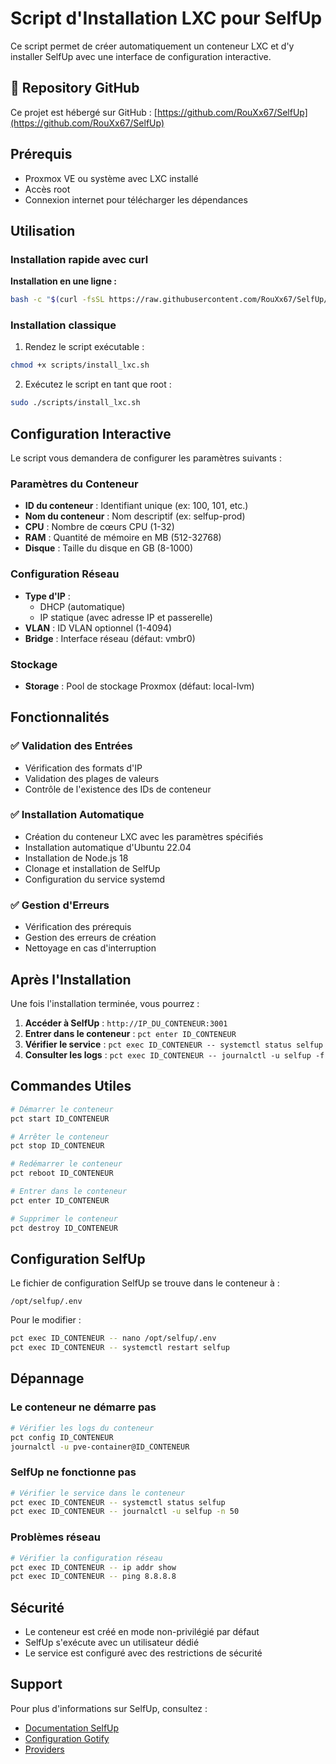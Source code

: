 # Script d'Installation LXC pour SelfUp

Ce script permet de créer automatiquement un conteneur LXC et d'y installer SelfUp avec une interface de configuration interactive.

## 🔗 Repository GitHub

Ce projet est hébergé sur GitHub : [https://github.com/RouXx67/SelfUp](https://github.com/RouXx67/SelfUp)

## Prérequis

- Proxmox VE ou système avec LXC installé
- Accès root
- Connexion internet pour télécharger les dépendances

## Utilisation

### Installation rapide avec curl

**Installation en une ligne :**

```bash
bash -c "$(curl -fsSL https://raw.githubusercontent.com/RouXx67/SelfUp/main/scripts/install_lxc.sh)"
```

### Installation classique

1. Rendez le script exécutable :
```bash
chmod +x scripts/install_lxc.sh
```

2. Exécutez le script en tant que root :
```bash
sudo ./scripts/install_lxc.sh
```

## Configuration Interactive

Le script vous demandera de configurer les paramètres suivants :

### Paramètres du Conteneur
- **ID du conteneur** : Identifiant unique (ex: 100, 101, etc.)
- **Nom du conteneur** : Nom descriptif (ex: selfup-prod)
- **CPU** : Nombre de cœurs CPU (1-32)
- **RAM** : Quantité de mémoire en MB (512-32768)
- **Disque** : Taille du disque en GB (8-1000)

### Configuration Réseau
- **Type d'IP** : 
  - DHCP (automatique)
  - IP statique (avec adresse IP et passerelle)
- **VLAN** : ID VLAN optionnel (1-4094)
- **Bridge** : Interface réseau (défaut: vmbr0)

### Stockage
- **Storage** : Pool de stockage Proxmox (défaut: local-lvm)

## Fonctionnalités

### ✅ Validation des Entrées
- Vérification des formats d'IP
- Validation des plages de valeurs
- Contrôle de l'existence des IDs de conteneur

### ✅ Installation Automatique
- Création du conteneur LXC avec les paramètres spécifiés
- Installation automatique d'Ubuntu 22.04
- Installation de Node.js 18
- Clonage et installation de SelfUp
- Configuration du service systemd

### ✅ Gestion d'Erreurs
- Vérification des prérequis
- Gestion des erreurs de création
- Nettoyage en cas d'interruption

## Après l'Installation

Une fois l'installation terminée, vous pourrez :

1. **Accéder à SelfUp** : `http://IP_DU_CONTENEUR:3001`
2. **Entrer dans le conteneur** : `pct enter ID_CONTENEUR`
3. **Vérifier le service** : `pct exec ID_CONTENEUR -- systemctl status selfup`
4. **Consulter les logs** : `pct exec ID_CONTENEUR -- journalctl -u selfup -f`

## Commandes Utiles

```bash
# Démarrer le conteneur
pct start ID_CONTENEUR

# Arrêter le conteneur
pct stop ID_CONTENEUR

# Redémarrer le conteneur
pct reboot ID_CONTENEUR

# Entrer dans le conteneur
pct enter ID_CONTENEUR

# Supprimer le conteneur
pct destroy ID_CONTENEUR
```

## Configuration SelfUp

Le fichier de configuration SelfUp se trouve dans le conteneur à :
```
/opt/selfup/.env
```

Pour le modifier :
```bash
pct exec ID_CONTENEUR -- nano /opt/selfup/.env
pct exec ID_CONTENEUR -- systemctl restart selfup
```

## Dépannage

### Le conteneur ne démarre pas
```bash
# Vérifier les logs du conteneur
pct config ID_CONTENEUR
journalctl -u pve-container@ID_CONTENEUR
```

### SelfUp ne fonctionne pas
```bash
# Vérifier le service dans le conteneur
pct exec ID_CONTENEUR -- systemctl status selfup
pct exec ID_CONTENEUR -- journalctl -u selfup -n 50
```

### Problèmes réseau
```bash
# Vérifier la configuration réseau
pct exec ID_CONTENEUR -- ip addr show
pct exec ID_CONTENEUR -- ping 8.8.8.8
```

## Sécurité

- Le conteneur est créé en mode non-privilégié par défaut
- SelfUp s'exécute avec un utilisateur dédié
- Le service est configuré avec des restrictions de sécurité

## Support

Pour plus d'informations sur SelfUp, consultez :
- [Documentation SelfUp](../README.md)
- [Configuration Gotify](../docs/GOTIFY.md)
- [Providers](../docs/PROVIDERS.md)